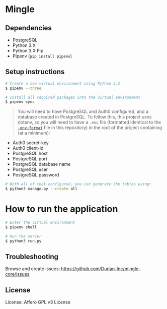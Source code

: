 # Mingle

## Dependencies
- PostgreSQL
- Python 3.X
- Python 3.X Pip
- Pipenv (`pip install pipenv`)

## Setup instructions
```bash
# Create a new virtual environment using Python 3.X
$ pipenv --three

# Install all required packages into the virtual environment
$ pipenv sync
```

> You will need to have PostgreSQL and Auth0 configured, and a database created in PostgreSQL. To follow this, this project uses dotenv, so you will need to have a `.env` file (formatted identical to the [`.env-format`](.env-format) file in this repository) in the root of the project containing (at a minimum):

- Auth0 secret-key
- Auth0 client-id
- PostgreSQL host
- PostgreSQL port
- PostgreSQL database name
- PostgreSQL user
- PostgreSQL password


```bash
# With all of that configured, you can generate the tables using:
$ python3 manage.py --create all
```

# How to run the application
```bash
# Enter the virtual environment
$ pipenv shell

# Run the server
$ python3 run.py
```

## Troubleshooting
Browse and create issues: https://github.com/Durian-Inc/mingle-core/issues

## License
License: Affero GPL v3 License

